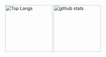 <p align="left"> 
  <img alt="Top Langs" height="150px" src="https://github-readme-stats.vercel.app/api/top-langs/?username=naofumi1014&layout=compact&show_icons=true&theme=onedark" />
  <img alt="github stats" height="150px" src="https://github-readme-stats.vercel.app/api?username=naofumi1014&theme=onedark&show_icons=ture" />
</p>
<!---
naofumi1014/naofumi1014 is a ✨ special ✨ repository because its `README.md` (this file) appears on your GitHub profile.
You can click the Preview link to take a look at your changes.
--->

